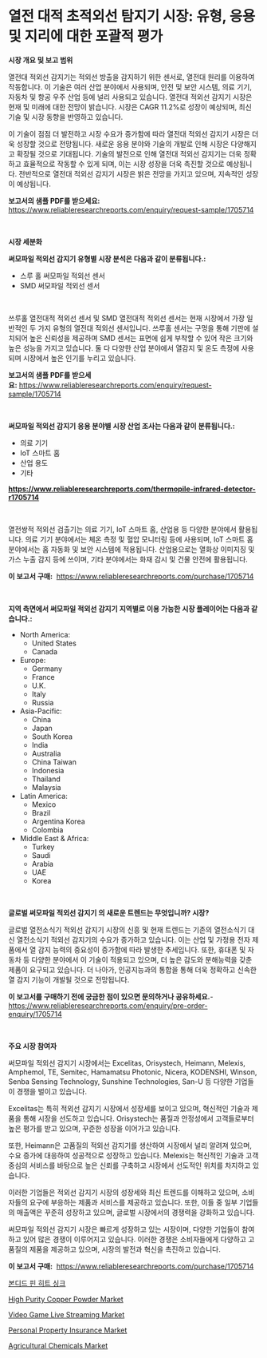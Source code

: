 <p><h1>열전 대적 초적외선 탐지기 시장: 유형, 응용 및 지리에 대한 포괄적 평가</h1></p><p><strong>시장 개요 및 보고 범위</strong></p>
<p><p>열전대 적외선 감지기는 적외선 방출을 감지하기 위한 센서로, 열전대 원리를 이용하여 작동합니다. 이 기술은 여러 산업 분야에서 사용되며, 안전 및 보안 시스템, 의료 기기, 자동차 및 항공 우주 산업 등에 널리 사용되고 있습니다. 열전대 적외선 감지기 시장은 현재 및 미래에 대한 전망이 밝습니다. 시장은 CAGR 11.2%로 성장이 예상되며, 최신 기술 및 시장 동향을 반영하고 있습니다. </p><p>이 기술이 점점 더 발전하고 시장 수요가 증가함에 따라 열전대 적외선 감지기 시장은 더욱 성장할 것으로 전망됩니다. 새로운 응용 분야와 기술의 개발로 인해 시장은 다양해지고 확장될 것으로 기대됩니다. 기술의 발전으로 인해 열전대 적외선 감지기는 더욱 정확하고 효율적으로 작동할 수 있게 되며, 이는 시장 성장을 더욱 촉진할 것으로 예상됩니다. 전반적으로 열전대 적외선 감지기 시장은 밝은 전망을 가지고 있으며, 지속적인 성장이 예상됩니다.</p></p>
<p><strong>보고서의 샘플 PDF를 받으세요:</strong> <a href="https://www.reliableresearchreports.com/enquiry/request-sample/1705714">https://www.reliableresearchreports.com/enquiry/request-sample/1705714</a></p>
<p>&nbsp;</p>
<p><strong>시장 세분화</strong></p>
<p><strong>써모파일 적외선 감지기 유형별 시장 분석은 다음과 같이 분류됩니다.:</strong></p>
<p><ul><li>스루 홀 써모파일 적외선 센서</li><li>SMD 써모파일 적외선 센서</li></ul></p>
<p>&nbsp;</p>
<p><p>쓰루홀 열전대적 적외선 센서 및 SMD 열전대적 적외선 센서는 현재 시장에서 가장 일반적인 두 가지 유형의 열전대 적외선 센서입니다. 쓰루홀 센서는 구멍을 통해 기판에 설치되어 높은 신뢰성을 제공하며 SMD 센서는 표면에 쉽게 부착할 수 있어 작은 크기와 높은 성능을 가지고 있습니다. 둘 다 다양한 산업 분야에서 열감지 및 온도 측정에 사용되며 시장에서 높은 인기를 누리고 있습니다.</p></p>
<p><strong>보고서의 샘플 PDF를 받으세요:</strong>&nbsp;<a href="https://www.reliableresearchreports.com/enquiry/request-sample/1705714">https://www.reliableresearchreports.com/enquiry/request-sample/1705714</a></p>
<p>&nbsp;</p>
<p><strong> 써모파일 적외선 감지기 응용 분야별 시장 산업 조사는 다음과 같이 분류됩니다.:</strong></p>
<p><ul><li>의료 기기</li><li>IoT 스마트 홈</li><li>산업 용도</li><li>기타</li></ul></p>
<p><strong><a href="https://www.reliableresearchreports.com/thermopile-infrared-detector-r1705714">https://www.reliableresearchreports.com/thermopile-infrared-detector-r1705714</a></strong></p>
<p>&nbsp;</p>
<p><p>열전쌍적 적외선 검출기는 의료 기기, IoT 스마트 홈, 산업용 등 다양한 분야에서 활용됩니다. 의료 기기 분야에서는 체온 측정 및 혈압 모니터링 등에 사용되며, IoT 스마트 홈 분야에서는 홈 자동화 및 보안 시스템에 적용됩니다. 산업용으로는 열화상 이미지징 및 가스 누출 감지 등에 쓰이며, 기타 분야에서는 화재 감시 및 건물 안전에 활용됩니다.</p></p>
<p><strong>이 보고서 구매:</strong>&nbsp; <a href="https://www.reliableresearchreports.com/purchase/1705714">https://www.reliableresearchreports.com/purchase/1705714</a></p>
<p>&nbsp;</p>
<p><strong>지역 측면에서 써모파일 적외선 감지기 지역별로 이용 가능한 시장 플레이어는 다음과 같습니다.:</strong></p>
<p><ul>
    <li>
        North America:
        <ul>
            <li>United States</li>
            <li>Canada</li>
        </ul>
    </li>
    <li>
        Europe:
        <ul>
            <li>Germany</li>
            <li>France</li>
            <li>U.K.</li>
            <li>Italy</li>
            <li>Russia</li>
        </ul>
    </li>
    <li>
        Asia-Pacific:
        <ul>
            <li>China</li>
            <li>Japan</li>
            <li>South Korea</li>
            <li>India</li>
            <li>Australia</li>
            <li>China Taiwan</li>
            <li>Indonesia</li>
            <li>Thailand</li>
            <li>Malaysia</li>
        </ul>
    </li>
    <li>
        Latin America:
        <ul>
            <li>Mexico</li>
            <li>Brazil</li>
            <li>Argentina Korea</li>
            <li>Colombia</li>
        </ul>
    </li>
    <li>
        Middle East & Africa:
        <ul>
            <li>Turkey</li>
            <li>Saudi</li>
            <li>Arabia</li>
            <li>UAE</li>
            <li>Korea</li>
        </ul>
    </li>
    </ul></p>
<p>&nbsp;</p>
<p><strong>글로벌 써모파일 적외선 감지기 의 새로운 트렌드는 무엇입니까? 시장?</strong></p>
<p><p>글로벌 열전소식기 적외선 감지기 시장의 신흥 및 현재 트렌드는 기존의 열전소식기 대신 열전소식기 적외선 감지기의 수요가 증가하고 있습니다. 이는 산업 및 가정용 전자 제품에서 열 감지 능력의 중요성이 증가함에 따라 발생한 추세입니다. 또한, 휴대폰 및 자동차 등 다양한 분야에서 이 기술이 적용되고 있으며, 더 높은 감도와 분해능력을 갖춘 제품이 요구되고 있습니다. 더 나아가, 인공지능과의 통합을 통해 더욱 정확하고 신속한 열 감지 기능이 개발될 것으로 전망됩니다.</p></p>
<p><strong>이 보고서를 구매하기 전에 궁금한 점이 있으면 문의하거나 공유하세요.</strong>- <a href="https://www.reliableresearchreports.com/enquiry/pre-order-enquiry/1705714">https://www.reliableresearchreports.com/enquiry/pre-order-enquiry/1705714</a></p>
<p>&nbsp;</p>
<p><strong>주요 시장 참여자</strong></p>
<p><p>써모파일 적외선 감지기 시장에서는 Excelitas, Orisystech, Heimann, Melexis, Amphemol, TE, Semitec, Hamamatsu Photonic, Nicera, KODENSHI, Winson, Senba Sensing Technology, Sunshine Technologies, San-U 등 다양한 기업들이 경쟁을 벌이고 있습니다.</p><p>Excelitas는 특히 적외선 감지기 시장에서 성장세를 보이고 있으며, 혁신적인 기술과 제품을 통해 시장을 선도하고 있습니다. Orisystech는 품질과 안정성에서 고객들로부터 높은 평가를 받고 있으며, 꾸준한 성장을 이어가고 있습니다. </p><p>또한, Heimann은 고품질의 적외선 감지기를 생산하여 시장에서 널리 알려져 있으며, 수요 증가에 대응하여 성공적으로 성장하고 있습니다. Melexis는 혁신적인 기술과 고객 중심의 서비스를 바탕으로 높은 신뢰를 구축하고 시장에서 선도적인 위치를 차지하고 있습니다.</p><p>이러한 기업들은 적외선 감지기 시장의 성장세와 최신 트렌드를 이해하고 있으며, 소비자들의 요구에 부응하는 제품과 서비스를 제공하고 있습니다. 또한, 이들 중 일부 기업들의 매출액은 꾸준히 성장하고 있으며, 글로벌 시장에서의 경쟁력을 강화하고 있습니다.</p><p>써모파일 적외선 감지기 시장은 빠르게 성장하고 있는 시장이며, 다양한 기업들이 참여하고 있어 많은 경쟁이 이루어지고 있습니다. 이러한 경쟁은 소비자들에게 다양하고 고품질의 제품을 제공하고 있으며, 시장의 발전과 혁신을 촉진하고 있습니다.</p></p>
<p><strong>이 보고서 구매:</strong>&nbsp;&nbsp;<a href="https://www.reliableresearchreports.com/purchase/1705714">https://www.reliableresearchreports.com/purchase/1705714</a></p>
<p><p><a href="https://github.com/KellyLyncyh543964/Market-Research-Report-List-1/blob/main/152404737024.md">본디드 핀 히트 싱크</a></p><p><a href="https://issuu.com/reportprime-2/docs/high-purity-copper-powder-market-size-2030.pptx">High Purity Copper Powder Market</a></p><p><a href="https://github.com/luckyshygirl/Market-Research-Report-List-4/blob/main/video-game-live-streaming-market.md">Video Game Live Streaming Market</a></p><p><a href="https://github.com/vimar16th/Market-Research-Report-List-4/blob/main/personal-property-insurance-market.md">Personal Property Insurance Market</a></p><p><a href="https://issuu.com/reportprime-2/docs/agricultural-chemicals-market-size-2030.pptx">Agricultural Chemicals Market</a></p></p>